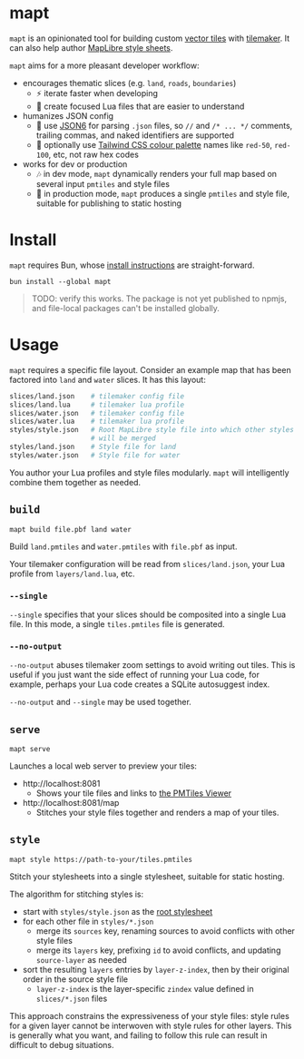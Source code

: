 # mapt

`mapt` is an opinionated tool for building custom [vector tiles](https://docs.mapbox.com/data/tilesets/guides/vector-tiles-introduction/) with [tilemaker](https://github.com/systemed/tilemaker). It can also help author
[MapLibre style sheets](https://maplibre.org/maplibre-style-spec/).

`mapt` aims for a more pleasant developer workflow:

- encourages thematic slices (e.g. `land`, `roads`, `boundaries`)
  - ⚡ iterate faster when developing
  - 🎯 create focused Lua files that are easier to understand
- humanizes JSON config
  - 🤝 use [JSON6](https://github.com/d3x0r/json6) for parsing `.json` files, so `//` and `/* ... */` comments, trailing commas, and naked identifiers are supported
  - 🎨 optionally use [Tailwind CSS colour palette](https://atmos.style/palettes/tailwindcss) names like `red-50`, `red-100`, etc, not raw hex codes
- works for dev or production
  - 🎶 in dev mode, `mapt` dynamically renders your full map based on several input `pmtiles` and style files
  - 🎵 in production mode, `mapt` produces a single `pmtiles` and style file, suitable for publishing to static hosting

# Install

`mapt` requires Bun, whose [install instructions](https://bun.sh/docs/installation) are straight-forward.

`bun install --global mapt`

> TODO: verify this works. The package is not yet published to npmjs, and file-local packages can't be installed globally.

# Usage

`mapt` requires a specific file layout. Consider an example map
that has been factored into `land` and `water` slices. It has this
layout:

```bash
slices/land.json    # tilemaker config file
slices/land.lua     # tilemaker lua profile
slices/water.json   # tilemaker config file
slices/water.lua    # tilemaker lua profile
styles/style.json   # Root MapLibre style file into which other styles
                    # will be merged
styles/land.json    # Style file for land
styles/water.json   # Style file for water
```

You author your Lua profiles and style files modularly. `mapt` will
intelligently combine them together as needed.

## `build`

```
mapt build file.pbf land water
```

Build `land.pmtiles` and `water.pmtiles` with `file.pbf` as input.

Your tilemaker configuration will be read from `slices/land.json`, your Lua profile from `layers/land.lua`, etc.

### `--single`

`--single` specifies that your slices should be composited into a single Lua file. In this mode,
a single `tiles.pmtiles` file is generated.

### `--no-output`

`--no-output` abuses tilemaker zoom settings to avoid writing out tiles. This is useful if you
just want the side effect of running your Lua code, for example, perhaps your Lua code creates a SQLite
autosuggest index.

`--no-output` and `--single` may be used together.

## `serve`

```
mapt serve
```

Launches a local web server to preview your tiles:

- http://localhost:8081
  - Shows your tile files and links to [the PMTiles Viewer](https://protomaps.github.io/PMTiles/)
- http://localhost:8081/map
  - Stitches your style files together and renders a map of your tiles.

## `style`

```
mapt style https://path-to-your/tiles.pmtiles
```

Stitch your stylesheets into a single stylesheet, suitable for static hosting.

The algorithm for stitching styles is:

- start with `styles/style.json` as the [root stylesheet](https://maplibre.org/maplibre-style-spec/root/)
- for each other file in `styles/*.json`
  - merge its `sources` key, renaming sources to avoid conflicts with other style files
  - merge its `layers` key, prefixing `id` to avoid conflicts, and updating `source-layer` as needed
- sort the resulting `layers` entries by `layer-z-index`, then by their original order in the source style file
  - `layer-z-index` is the layer-specific `zindex` value defined in `slices/*.json` files

This approach constrains the expressiveness of your style files: style rules for a given layer cannot be interwoven with style rules for other layers. This is generally what you want, and failing to follow this rule can result in difficult to debug situations.
